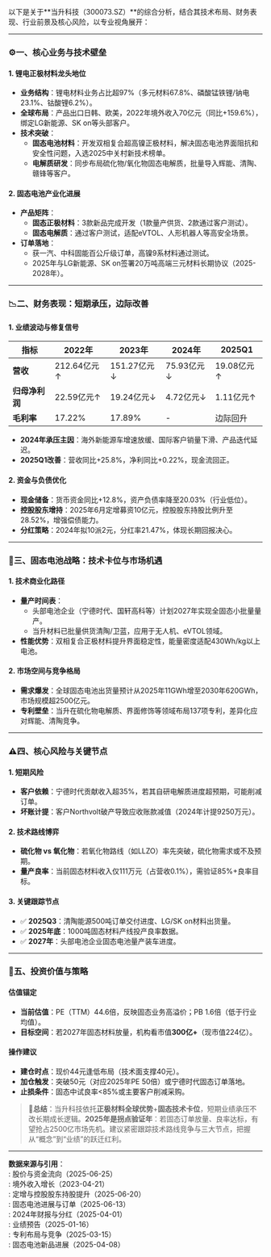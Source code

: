 以下是关于**当升科技（300073.SZ）​**的综合分析，结合其技术布局、财务表现、行业前景及核心风险，以专业视角展开：

---

### ⚙️ ​**一、核心业务与技术壁垒**​

#### ​**1. 锂电正极材料龙头地位**​

- ​**业务结构**​：锂电材料业务占比超97%（多元材料67.8%、磷酸锰铁锂/钠电23.1%、钴酸锂6.2%）。
- ​**全球布局**​：产品出口日韩、欧美，2022年境外收入70亿元（同比+159.6%），绑定LG新能源、SK on等头部客户。
- ​**技术突破**​：
    - ​**固态电池材料**​：开发双相复合超高镍正极材料，解决固态电池界面阻抗和安全性问题，入选2025中关村新技术榜单。
    - ​**电解质研发**​：同步布局硫化物/氧化物固态电解质，批量导入辉能、清陶、赣锋等客户。

#### ​**2. 固态电池产业化进展**​

- ​**产品矩阵**​：
    - ​**固态正极材料**​：3款新品完成开发（1款量产供货、2款通过客户测试）。
    - ​**固态电解质**​：通过客户测试，适配eVTOL、人形机器人等高安全场景。
- ​**订单落地**​：
    - 获一汽、中科固能百公斤级订单，高镍9系材料通过测试。
    - 2025年与LG新能源、SK on签署20万吨高端三元材料长期协议（2025-2028年）。

---

### 📉 ​**二、财务表现：短期承压，边际改善**​

#### ​**1. 业绩波动与修复信号**​

|​**指标**​|2022年|2023年|2024年|2025Q1|
|---|---|---|---|---|
|​**营收**​|212.64亿元↑|151.27亿元↓|75.93亿元↓|19.08亿元↑|
|​**归母净利润**​|22.59亿元↑|19.24亿元↓|4.72亿元↓|1.11亿元↑|
|​**毛利率**​|17.22%|17.89%|-|边际回升|

- ​**2024年承压主因**​：海外新能源车增速放缓、国际客户销量下滑、产品迭代延迟。
- ​**2025Q1改善**​：营收同比+25.8%，净利同比+0.22%，现金流回正。

#### ​**2. 资金与负债优化**​

- ​**现金储备**​：货币资金同比+12.8%，资产负债率降至20.03%（行业低位）。
- ​**控股股东增持**​：2025年6月定增募资10亿元，控股股东持股比例升至28.52%，增强偿债能力。
- ​**分红策略**​：2024年拟10派2元，分红率21.47%，体现长期回报决心。

---

### 🚀 ​**三、固态电池战略：技术卡位与市场机遇**​

#### ​**1. 技术商业化路径**​

- ​**量产时间表**​：
    - 头部电池企业（宁德时代、国轩高科等）计划2027年实现全固态小批量量产。
    - 当升材料已批量供货清陶/卫蓝，应用于无人机、eVTOL领域。
- ​**性能优势**​：双相复合正极材料提升界面稳定性，能量密度适配430Wh/kg以上电池。

#### ​**2. 市场空间与竞争格局**​

- ​**需求爆发**​：全球固态电池出货量预计从2025年11GWh增至2030年620GWh，市场规模超2500亿元。
- ​**专利壁垒**​：当升在硫化物电解质、界面修饰等领域布局137项专利，差异化应对辉能、清陶竞争。

---

### ⚠️ ​**四、核心风险与关键节点**​

#### ​**1. 短期风险**​

- ​**客户依赖**​：宁德时代贡献收入超35%，若其自研电解质进度超预期，可能削减订单。
- ​**坏账计提**​：客户Northvolt破产导致应收账款减值（2024年计提9250万元）。

#### ​**2. 技术路线博弈**​

- ​**硫化物 vs 氧化物**​：若氧化物路线（如LLZO）率先突破，硫化物需求或不及预期。
- ​**量产良率**​：当前固态材料收入仅111万元（占营收0.1%），需验证85%+良率目标。

#### ​**3. 关键跟踪节点**​

- ✅ ​**2025Q3**​：清陶能源500吨订单交付进度、LG/SK on材料出货量。
- ✅ ​**2025年底**​：1000吨固态材料产线投产良率数据。
- ✅ ​**2027年**​：头部电池企业固态电池量产装车进度。

---

### 💎 ​**五、投资价值与策略**​

#### ​**估值锚定**​

- ​**当前估值**​：PE（TTM）44.6倍，反映固态业务高溢价；PB 1.6倍（低于行业均值）。
- ​**目标空间**​：若2027年固态材料放量，机构看市值**300亿+​**​（现市值224亿）。

#### ​**操作建议**​

- ​**建仓时点**​：现价44元逢低布局（技术面支撑40元）。
- ​**加仓触发**​：突破50元（对应2025年PE 50倍）或宁德时代固态订单落地。
- ​**止损条件**​：固态中试良率<85%或主要客户削减采购。

> 📌 ​**总结**​：当升科技依托**正极材料全球优势**​+​**固态技术卡位**，短期业绩承压不改长期成长逻辑。​**2025年是拐点验证年**​：若固态订单放量、良率达标，有望抢占2500亿市场先机。建议紧密跟踪技术路线竞争与三大节点，把握从“概念”到“业绩”的跃迁红利。

---

​**数据来源与引用**​：  
: 股价与资金流向（2025-06-25）  
: 境外收入增长（2023-04-21）  
: 定增与控股股东持股提升（2025-06-20）  
: 固态电池进展与订单（2025-06-13）  
: 2024年财报与分红（2025-04-01）  
: 业绩预告（2025-01-16）  
: 专利布局与竞争（2025-03-15）  
: 固态电池新品进展（2025-04-08）